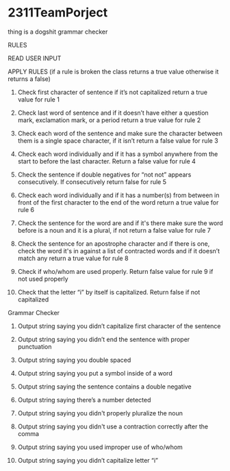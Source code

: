 # 2311TeamPorject
thing is a dogshit grammar checker

RULES

READ USER INPUT

APPLY RULES (if a rule is broken the class returns a true value otherwise it returns a false)
1) Check first character of sentence if it’s not capitalized return a true value for rule 1

2) Check last word of sentence and if it doesn’t have either a question mark, exclamation mark, or a period return a true value for rule 2

3) Check each word of the sentence and make sure the character between them is a single space character, if it isn’t return a false value for rule 3

4) Check each word individually and if it has a symbol anywhere from the start to before the last character. Return a false value for rule 4

5) Check the sentence if double negatives for “not not” appears consecutively. If consecutively return false for rule 5

6) Check each word individually and if it has a number(s) from between in front of the first character to the end of the word return a true value for rule 6

7) Check the sentence for the word are and if it's there make sure the word before is a noun and it is a plural, if not return a false value for rule 7

8) Check the sentence for an apostrophe character and if there is one, check the word it's in against a list of contracted words and if it doesn’t match any return a true value for rule 8

9) Check if who/whom are used properly. Return false value for rule 9 if not used properly 

10) Check that the letter “i” by itself is capitalized. Return false if not capitalized 









Grammar Checker

1) Output string saying you didn’t capitalize first character of the sentence

2) Output string saying you didn’t end the sentence with proper punctuation

3) Output string saying you double spaced

4) Output string saying you put a symbol inside of a word

5) Output string saying the sentence contains a double negative

6) Output string saying there’s a number detected 

7) Output string saying you didn't properly pluralize the noun

8) Output string saying you didn't use a contraction correctly after the comma

9) Output string saying you used improper use of who/whom

10) Output string saying you didn’t capitalize letter “i”

